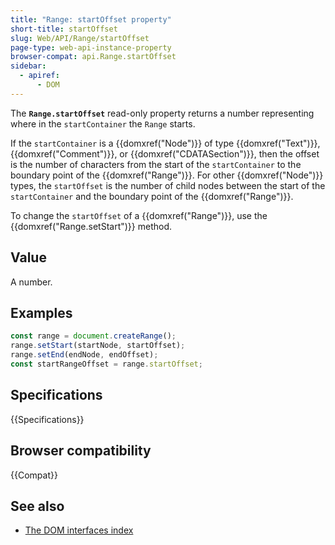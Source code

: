 ```yaml
---
title: "Range: startOffset property"
short-title: startOffset
slug: Web/API/Range/startOffset
page-type: web-api-instance-property
browser-compat: api.Range.startOffset
sidebar:
  - apiref:
      - DOM
---
```


The **`Range.startOffset`** read-only property returns a number
representing where in the `startContainer` the `Range` starts.

If the `startContainer` is a {{domxref("Node")}} of type
{{domxref("Text")}}, {{domxref("Comment")}}, or {{domxref("CDATASection")}}, then the
offset is the number of characters from the start of the `startContainer` to
the boundary point of the {{domxref("Range")}}. For other {{domxref("Node")}} types, the
`startOffset` is the number of child nodes between the start of the
`startContainer` and the boundary point of the {{domxref("Range")}}.

To change the `startOffset` of a {{domxref("Range")}}, use the
{{domxref("Range.setStart")}} method.

## Value

A number.

## Examples

```js
const range = document.createRange();
range.setStart(startNode, startOffset);
range.setEnd(endNode, endOffset);
const startRangeOffset = range.startOffset;
```

## Specifications

{{Specifications}}

## Browser compatibility

{{Compat}}

## See also

- [The DOM interfaces index](/en-US/docs/Web/API/Document_Object_Model)
